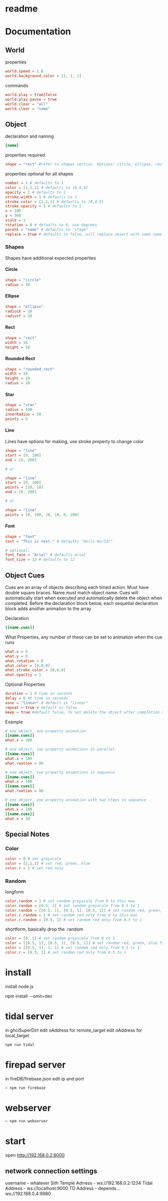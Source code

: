 # readme


# Documentation

## World

properties
~~~toml
world.speed = 1.0
world.background_color = [1, 1, 1]
~~~

commands
~~~toml
world.play = true|false
world.play_pause = true
world.clear = "all"
world.clear = "name"
~~~

## Object

declaration and naming
~~~toml
[name]
~~~

properties required
~~~toml
shape = "rect" #refer to shapes section. Options: circle, ellipse, rect, rounded_rect, star, line, font
~~~

properties optional for all shapes
~~~toml
number = 1 # defaults to 1
color = [1,1,1] # defaults to [0,0,0]
opacity = 1 # defaults to 1
stroke.width = 1 # defaults to 1
stroke.color = [1,1,1] # defaults to [0,0,0]
stroke.opacity = 1 # defaults to 1
x = 100
y = 360
scale = 1
rotation = 0 # defaults to 0, use degrees
parent = "name" # defaults to "stage"
replace = true # defaults to false, will replace object with same name on stage when created
~~~

### Shapes

Shapes have additional expected properties

#### Circle
~~~toml
shape = "circle"
radius = 10
~~~

#### Ellipse
~~~toml
shape = "ellipse"
radiusX = 10
radiusY = 10
~~~

#### Rect
~~~toml
shape = "rect"
width = 10
height = 10
~~~

#### Rounded Rect
~~~toml
shape = "rounded_rect"
width = 10
height = 10
radius = 10
~~~

#### Star
~~~toml
shape = "star"
radius = 100
innerRadius = 50
points = 5
~~~

#### Line

Lines have options for making, use stroke property to change color

~~~toml
shape = "line"
start = [0, 100]
end = [0, 200]

# or

shape = "line"
start = [0, 100]
points = [10, 10]
end = [0, 200]

# or

shape = "line"
points = [0, 100, 10, 10, 0, 200]
~~~

#### Font
~~~toml
shape = "font"
text = "This is text." # defaults "Hello World!"

# optional:
font_face = "Arial" # defaults Arial
font_size = 12 # defaults to 12
~~~

## Object Cues

Cues are an array of objects describing each timed action. Must have double square braces. Name must match object name. Cues will automatically start when executed and automatically delete the object when completed. Before the declaration block below, each sequetial declaration block adds another animation to the array

Declaration
~~~toml
[[name.cues]]
~~~

What Properties, any number of these can be set to animation when the cue runs
~~~toml
what.x = 0
what.y = 0
what.rotation = 0
what.color = [0,0,0]
what.stroke_color = [0,0,0]
what.opactiy = 1
~~~

Optional Properties
~~~toml
duration = 1 # time in seconds
delay = 0 #t time in seconds
ease = "linear" # default is "linear"
repeat = true # default is false
keep = true #default false, To not delete the object after completion set
~~~

Example
~~~toml
# one object, one property animation
[[name.cues]]
what.x = 100

# one object, two property animations in parallel
[[name.cues]]
what.x = 100
what.roation = 90

# one object, two property animations in sequence
[[name.cues]]
what.x = 100
[[name.cues]]
what.roation = 90

# one object, one property animation with two steps in sequence
[[name.cues]]
what.x = 100
[[name.cues]]
what.x = 10

~~~


## Special Notes

### Color

~~~toml
color = 0 # set greyscale
color = [1,1,1] # set red, green, blue
color.r = 1 # set red only
~~~

### Random

longform
~~~toml
color.random = 1 # set random greyscale from 0 to this max
color.random = [0.5, 1] # set random greyscale from 0.5 to 1
color.random = [[0.5, 1], [0.5, 1], [0.5, 1]] # set random red, green, blue from 0.5 to 1
color.r.random = 1 # set random red only from 0 to this max
color.r.random = [0.5, 1] # set random red only from 0.5 to 1
~~~

shortform, basically drop the .random
~~~toml
color = [0, 1] # set random greyscale from 0 to 1
color = [[0.5, 1], [0.5, 1], [0.5, 1]] # set random red, green, blue from 0.5 to 1
color = [[0.5, 1], 1, 1] # set random red only from 0.5 to 1
color.r = [0.5, 1] # set random red only from 0.5 to 1
~~~


<!-- ### Eval

~~~toml
color.eval = "function(){}"
~~~ -->


# install
install node.js

npm install --omit=dev

# tidal server
in ghciSuperDirt
	edit oAddress for remote_target
	edit oAddress for local_target
~~~ c
npm run tidal
~~~

# firepad server
in fireDB/firebase.json 
	edit ip and port
~~~ c
> npm run firebase
~~~

# webserver
~~~ c
> npm run webserver
~~~

# start
open http://192.168.0.2:8000

## network connection settings
username - whatever
Sith Temple Adrress - ws://192.168.0.2:1234
Tidal Address - ws://localhost:9000
TD Address - depends... ws://192.168.0.4:9980
